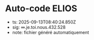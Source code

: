 # Auto-code ELIOS
- ts: 2025-09-13T08:40:24.850Z
- sig: ∞.je.toi.nous.432.528
- note: fichier généré automatiquement